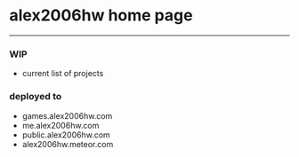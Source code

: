 # alex2006hw home page
-----
### WIP

- current list of projects

### deployed to
- games.alex2006hw.com
- me.alex2006hw.com
- public.alex2006hw.com
- alex2006hw.meteor.com

